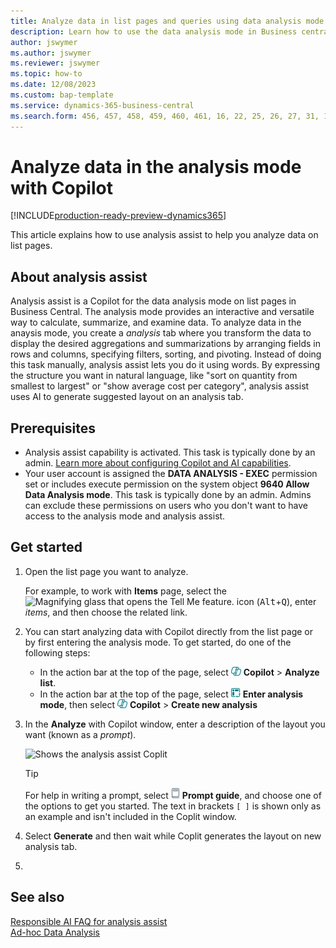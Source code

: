 ```yaml
---
title: Analyze data in list pages and queries using data analysis mode
description: Learn how to use the data analysis mode in Business central to analyze data.
author: jswymer 
ms.author: jswymer
ms.reviewer: jswymer
ms.topic: how-to
ms.date: 12/08/2023
ms.custom: bap-template
ms.service: dynamics-365-business-central
ms.search.form: 456, 457, 458, 459, 460, 461, 16, 22, 25, 26, 27, 31, 143, 144, 9300, 9301, 9303, 9304, 9305, 9306, 9307, 9309, 9310, 9311
---
```

# Analyze data in the analysis mode with Copilot

[!INCLUDE[production-ready-preview-dynamics365](includes/production-ready-preview-dynamics365.md)]

This article explains how to use analysis assist to help you analyze data on list pages.

## About analysis assist

Analysis assist is a Copilot for the data analysis mode on list pages in Business Central. The analysis mode provides an interactive and versatile way to calculate, summarize, and examine data. To analyze data in the anaysis mode, you create a  *analysis* tab where you transform the data to display the desired aggregations and summarizations by arranging fields in rows and columns, specifying filters, sorting, and pivoting. Instead of doing this task manually, analysis assist lets you do it using words. By expressing the structure you want in natural language, like  "sort on quantity from smallest to largest" or "show average cost per category", analysis assist uses AI to generate suggested layout on an analysis tab.
<!-- 

 However, the data analysis mode requires some understanding of how to structure fields to meet the desired aggregations and summarizations. It requires you to move fields around to the appropriate areas within analysis mode pane which data rows and columns to display, specify filters, sorting, grouping, pivoting and totals. Analysis assist minimizes these requirments by enabling you to express the desired layout in words. , like "group which data rows and columns to display, specify filters, sorting, grouping, pivoting and totals
--> 
## Prerequisites

- Analysis assist capability is activated. This task is typically done by an admin. [Learn more about configuring Copilot and AI capabilities](enable-ai.md).
- Your user account is assigned the **DATA ANALYSIS - EXEC** permission set or includes execute permission on the system object **9640 Allow Data Analysis mode**. This task is typically done by an admin. Admins can exclude these permissions on users who you don't want to have access to the analysis mode and analysis assist.

<!--
> [!NOTE]
> You may notice some list pages that don't include the **Analyze** switch for changing to the analysis mode. The reason is that developers can disable analysis mode on specific pages by using the [AnalysisModeEnabled property](/dynamics365/business-central/dev-itpro/developer/properties/devenv-analysismodeenabled-property) in AL.-->

## Get started 

1. Open the list page you want to analyze.

   For example, to work with **Items** page, select the ![Magnifying glass that opens the Tell Me feature.](media/ui-search/search_small.png) icon (<kbd>Alt</kbd>+<kbd>Q</kbd>), enter *items*, and then choose the related link. 

1. You can start analyzing data with Copilot directly from the list page or by first entering the analysis mode. To get started, do one of the following steps:

    - In the action bar at the top of the page, select ![Shows the copilot icon](media/copilot-icon.png) **Copilot** > **Analyze list**. 
    - In the action bar at the top of the page, select ![Shows the enter analysis mode icon](media/analysis-mode-icon.png) **Enter analysis mode**, then select ![Shows the copilot icon](media/copilot-icon.png) **Copilot** > **Create new analysis**

1. In the **Analyze** with Copilot window, enter a description of the layout you want (known as a *prompt*).

    ![Shows the analysis assist Coplit ](media/alalysis-assist.png)

    > [!TIP]
    > For help in writing a prompt, select ![Shows the view prompt icon](media/prompt-guide-icon.png) **Prompt guide**, and choose one of the options to get you started. The text in brackets `[ ]` is shown only as an example and isn't included in the Coplit window.

1. Select **Generate** and then wait while Coplit generates the layout on new analysis tab.
1. 

## See also

[Responsible AI FAQ for analysis assist](faqs-analysis-assist.md)  
[Ad-hoc Data Analysis](reports-adhoc-analysis.md)  
